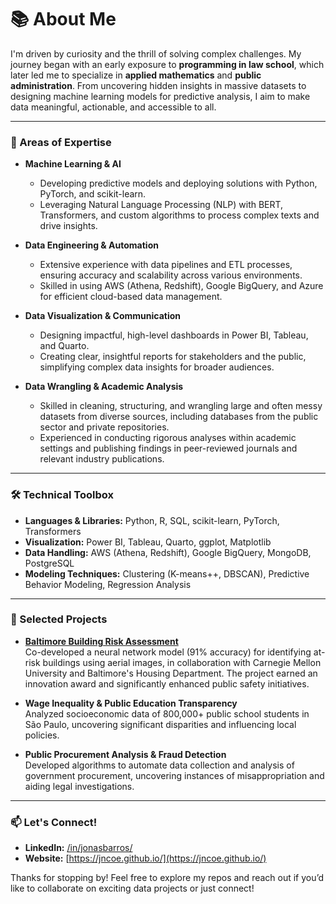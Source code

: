 # 📚 About Me
I'm driven by curiosity and the thrill of solving complex challenges. My journey began with an early exposure to **programming in law school**, which later led me to specialize in **applied mathematics** and **public administration**. From uncovering hidden insights in massive datasets to designing machine learning models for predictive analysis, I aim to make data meaningful, actionable, and accessible to all.

---

### 🔎 Areas of Expertise
- **Machine Learning & AI**  
  - Developing predictive models and deploying solutions with Python, PyTorch, and scikit-learn.
  - Leveraging Natural Language Processing (NLP) with BERT, Transformers, and custom algorithms to process complex texts and drive insights.
  
- **Data Engineering & Automation**  
  - Extensive experience with data pipelines and ETL processes, ensuring accuracy and scalability across various environments.
  - Skilled in using AWS (Athena, Redshift), Google BigQuery, and Azure for efficient cloud-based data management.
  
- **Data Visualization & Communication**  
  - Designing impactful, high-level dashboards in Power BI, Tableau, and Quarto.
  - Creating clear, insightful reports for stakeholders and the public, simplifying complex data insights for broader audiences.

- **Data Wrangling & Academic Analysis**  
  - Skilled in cleaning, structuring, and wrangling large and often messy datasets from diverse sources, including databases from the public sector and private repositories.
  - Experienced in conducting rigorous analyses within academic settings and publishing findings in peer-reviewed journals and relevant industry publications.
  
---

### 🛠️ Technical Toolbox
- **Languages & Libraries:** Python, R, SQL, scikit-learn, PyTorch, Transformers
- **Visualization:** Power BI, Tableau, Quarto, ggplot, Matplotlib
- **Data Handling:** AWS (Athena, Redshift), Google BigQuery, MongoDB, PostgreSQL
- **Modeling Techniques:** Clustering (K-means++, DBSCAN), Predictive Behavior Modeling, Regression Analysis

---

### 🌟 Selected Projects
- **[Baltimore Building Risk Assessment](https://github.com/JnCoe/baltimore_roofs_public)**  
  Co-developed a neural network model (91% accuracy) for identifying at-risk buildings using aerial images, in collaboration with Carnegie Mellon University and Baltimore's Housing Department. The project earned an innovation award and significantly enhanced public safety initiatives.
  
- **Wage Inequality & Public Education Transparency**  
  Analyzed socioeconomic data of 800,000+ public school students in São Paulo, uncovering significant disparities and influencing local policies.

- **Public Procurement Analysis & Fraud Detection**  
  Developed algorithms to automate data collection and analysis of government procurement, uncovering instances of misappropriation and aiding legal investigations.

---

### 📫 Let's Connect!
- **LinkedIn:** [/in/jonasbarros/](https://www.linkedin.com/in/jonasbarros/)
- **Website:** [https://jncoe.github.io/](https://jncoe.github.io/)

Thanks for stopping by! Feel free to explore my repos and reach out if you’d like to collaborate on exciting data projects or just connect!
